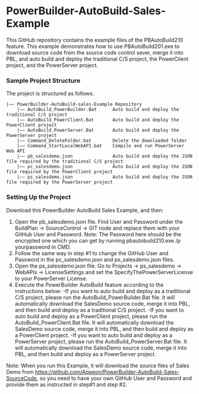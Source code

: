 # PowerBuilder-AutoBuild-Sales-Example

This GitHub repository contains the example files of the PBAutoBuild210 feature.
This example demonstrates how to use PBAutoBuild201.exe to download source code from the source code control sever, merge it into PBL, and auto build and deploy the traditional C/S project, the PowerClient project, and the PowerServer project. 

### Sample Project Structure

The project is structured as follows.

```
|—— PowerBuilder-AutoBuild-sales-Example Repository 
	|—— AutoBuild_PowerBuilder.Bat		Auto build and deploy the traditional C/S project
	|—— AutoBuild_PowerClient.Bat		Auto build and deploy the PowerClient project
	|—— AutoBuild_PowerServer.Bat		Auto build and deploy the PowerServer project
	|—— Command_DeleteFolder.bat		Delete the downloaded folder
	|—— Command_StartLocalWebAPI.bat	Compile and run PowerServer Web API
	|—— pb_salesdemo.json				Auto build and deploy the JSON file required by the traditional C/S project
    |—— pc_salesdemo.json				Auto build and deploy the JSON file required by the PowerClient project
	|—— ps_salesdemo.json				Auto build and deploy the JSON file required by the PowerServer project
```

### Setting Up the Project

Download this PowerBuilder AutoBuild Sales Example, and then:

1. Open the pb_salesdemo.json file. Find User and Password under the BuildPlan -> SourceControl -> GIT node and replace them with your GitHub User and Password.
   Note: The Password here should be the encrypted one which you can get by running pbautobuild210.exe /p yourpassword in CMD.
2. Follow the same way in step #1 to change the GitHub User and Password in the pc_salesdemo.json and ps_salesdemo.json files.
3. Open the ps_salesdemo.json file. Go to Projects -> ps_salesdemo -> WebAPIs -> LicenseSettings and set the SpecifyThePowerServerLicense to your PowerServer License.
4. Execute the PowerBuilder AutoBuild feature according to the instructions below:
     -If you want to auto build and deploy as a traditional C/S project, please run the AutoBuild_PowerBuilder.Bat file. It will automatically download the SalesDemo source code, merge it into PBL, and then build and deploy as a traditional C/S project.
     -If you want to auto build and deploy as a PowerClient project, please run the AutoBuild_PowerClient.Bat file. It will automatically download the SalesDemo source code, merge it into PBL, and then build and deploy as a PowerClient project.
     -If you want to auto build and deploy as a PowerServer project, please run the AutoBuild_PowerServer.Bat file. It will automatically download the SalesDemo source code, merge it into PBL, and then build and deploy as a PowerServer project.

Note: When you run this Example, it will download the source files of Sales Demo from https://github.com/Appeon/PowerBuilder-AutoBuild-Sales-SourceCode, so you need to have your own GitHub User and Password and provide them as instructed in step#1 and step #2.
